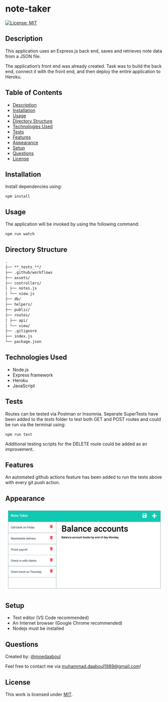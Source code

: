 # note-taker

[![License: MIT](https://img.shields.io/badge/License-MIT-yellow.svg)](https://opensource.org/licenses/MIT)

## Description

This application uses an Express.js back end, saves and retrieves note data from a JSON file.

The application’s front end was already created. Task was to build the back end, connect it with the front end, and then deploy the entire application to Heroku.

## Table of Contents

- [Description](#description)
- [Installation](#installation)
- [Usage](#usage)
- [Directory Structure](#directory-structure)
- [Technologies Used](#technologies-used)
- [Tests](#tests)
- [Features](#features)
- [Appearance](#appearance)
- [Setup](#setup)
- [Questions](#questions)
- [License](#license)

## Installation

​Install dependencies using:

    npm install

## Usage

The application will be invoked by using the following command:

    npm run watch

## Directory Structure

```md
.
├── **_tests_**/
├── .github/workflows
├── assets/
├── controllers/
│ ├── notes.js
│ └── view.js
├── db/
├── helpers/
├── public/
├── routes/
│ ├── api/
│ └── view/
├── .gitignore
├── index.js
└── package.json
```

## Technologies Used

- Node.js
- Express framework
- Heroku
- JavaScript

## Tests

Routes can be tested via Postman or Insomnia. Seperate SuperTests have been added to the _tests_ folder to test both GET and POST routes and could be run via the terminal using:

    npm run test

Additional testing scripts for the DELETE route could be added as an improvement.

## Features

An automated github actions feature has been added to run the tests above with every git push action.

## Appearance

![My Node.js note taker app](./assets/appearance.png)

## Setup

- Text editor (VS Code recommended)
- An Internet browser (Google Chrome recommended)
- Nodejs must be installed

## Questions

Created by: [@moedaaboul](https://github.com/moedaaboul)

Feel free to contact me via [muhammad.daaboul1989@gmail.com](muhammad.daaboul1989@gmail.com)!

## License

This work is licensed under
[MIT](#).

